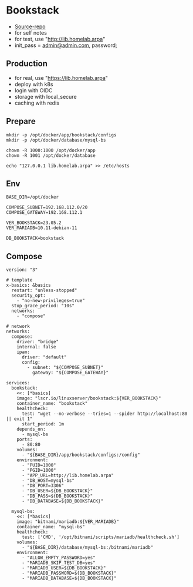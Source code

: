 # Bookstack
- [Source-repo](https://github.com/BookStackApp/BookStack)
- for self notes
- for test, use "http://lib.homelab.arpa"
- init_pass = admin@admin.com, password;

## Production
- for real, use "https://lib.homelab.arpa"
- deploy with k8s
- login with OIDC
- storage with local_secure
- caching with redis

## Prepare
```shell
mkdir -p /opt/docker/app/bookstack/configs
mkdir -p /opt/docker/database/mysql-bs

chown -R 1000:1000 /opt/docker/app
chown -R 1001 /opt/docker/database

echo "127.0.0.1 lib.homelab.arpa" >> /etc/hosts
```

## Env
```shell
BASE_DIR=/opt/docker

COMPOSE_SUBNET=192.168.112.0/20
COMPOSE_GATEWAY=192.168.112.1

VER_BOOKSTACK=23.05.2
VER_MARIADB=10.11-debian-11

DB_BOOKSTACK=bookstack
```

## Compose
```shell
version: "3"

# template
x-basics: &basics
  restart: "unless-stopped"
  security_opt:
    - "no-new-privileges=true"
  stop_grace_period: "10s"
  networks:
    - "compose"

# network
networks:
  compose:
    driver: "bridge"
    internal: false
    ipam:
      driver: "default"
      config:
        - subnet: "${COMPOSE_SUBNET}"
          gateway: "${COMPOSE_GATEWAY}"

services:
  bookstack:
    <<: [*basics]
    image: "lscr.io/linuxserver/bookstack:${VER_BOOKSTACK}"
    container_name: "bookstack"
    healthcheck:
      test: "wget --no-verbose --tries=1 --spider http://localhost:80 || exit 1"
      start_period: 1m
    depends_on:
      - mysql-bs
    ports:
      - 80:80
    volumes:
      - "${BASE_DIR}/app/bookstack/configs:/config"
    environment:
      - "PUID=1000"
      - "PGID=1000"
      - "APP_URL=http://lib.homelab.arpa"
      - "DB_HOST=mysql-bs"
      - "DB_PORT=3306"
      - "DB_USER=${DB_BOOKSTACK}"
      - "DB_PASS=${DB_BOOKSTACK}"
      - "DB_DATABASE=${DB_BOOKSTACK}"
      
  mysql-bs:
    <<: [*basics]
    image: "bitnami/mariadb:${VER_MARIADB}"
    container_name: "mysql-bs"
    healthcheck:
      test: ['CMD', '/opt/bitnami/scripts/mariadb/healthcheck.sh']
    volumes:
      - "${BASE_DIR}/database/mysql-bs:/bitnami/mariadb"
    environment:
      - "ALLOW_EMPTY_PASSWORD=yes"
      - "MARIADB_SKIP_TEST_DB=yes"
      - "MARIADB_USER=${DB_BOOKSTACK}"
      - "MARIADB_PASSWORD=${DB_BOOKSTACK}"
      - "MARIADB_DATABASE=${DB_BOOKSTACK}"
```
